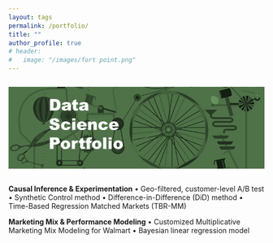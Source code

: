 ```yaml
---
layout: tags
permalink: /portfolio/
title: ""
author_profile: true
# header:
#   image: "/images/fort point.png"
---
```


![Data Science](/assets/images/portfolio/Slide1.JPG)

**Causal Inference & Experimentation**
•	Geo-filtered, customer-level A/B test
•	Synthetic Control method
•	Difference-in-Difference (DiD) method 
•	Time-Based Regression Matched Markets (TBR-MM) 

**Marketing Mix & Performance Modeling**
•	Customized Multiplicative Marketing Mix Modeling for Walmart
•	Bayesian linear regression model
